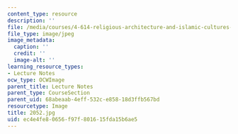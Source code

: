```yaml
---
content_type: resource
description: ''
file: /media/courses/4-614-religious-architecture-and-islamic-cultures-fall-2002/ec4e4fe80656f97f801615fda15b6ae5_2052.jpg
file_type: image/jpeg
image_metadata:
  caption: ''
  credit: ''
  image-alt: ''
learning_resource_types:
- Lecture Notes
ocw_type: OCWImage
parent_title: Lecture Notes
parent_type: CourseSection
parent_uid: 68abeaab-4eff-532c-e858-18d3ffb567bd
resourcetype: Image
title: 2052.jpg
uid: ec4e4fe8-0656-f97f-8016-15fda15b6ae5
---
```

